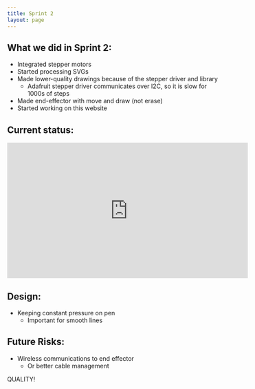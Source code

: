 ```yaml
---
title: Sprint 2
layout: page
---
```


## What we did in Sprint 2:
* Integrated stepper motors
* Started processing SVGs
* Made lower-quality drawings because of the stepper driver and library
  *  Adafruit stepper driver communicates over I2C, so it is slow for 1000s of steps
* Made end-effector with move and draw (not erase)
* Started working on this website

## Current status:
<iframe width="560" height="315" src="https://www.youtube-nocookie.com/embed/gN-Lxg4stGI?rel=0" frameborder="0" allowfullscreen></iframe>


## Design:
* Keeping constant pressure on pen
  * Important for smooth lines

## Future Risks:
* Wireless communications to end effector
  * Or better cable management 


QUALITY!
